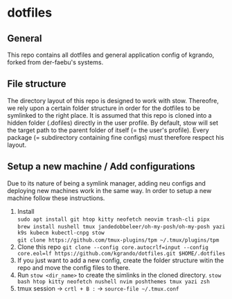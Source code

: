 # dotfiles
## General

This repo contains all dotfiles and general application config of kgrando, forked from der-faebu's systems.

## File structure

The directory layout of this repo is designed to work with stow.
Thereofre, we rely upon a certain folder structure in order for the dotfiles to be symlinked to the right place.
It is assumed that this repo is cloned into a hidden folder (.dofiles) directly in the user profile.
By default, stow will set the target path to the parent folder of itself (= the user's profile).
Every package (= subdirectory containing fine configs) must therefore respect his layout. 

## Setup a new machine / Add configurations
Due to its nature of being a symlink manager, adding neu configs and deploying new machines work in the same way.
In order to setup a new machine follow these instructions.

1. Install  
    ``` sudo apt install git htop kitty neofetch neovim trash-cli pipx ```  
    ``` brew install nushell tmux jandedobbeleer/oh-my-posh/oh-my-posh yazi k9s kubecm kubectl-cnpg stow ```  
    ``` git clone https://github.com/tmux-plugins/tpm ~/.tmux/plugins/tpm ```
2. Clone this repo ```git clone --config core.autocrlf=input --config core.eol=lf https://github.com/kgrando/dotfiles.git $HOME/.dotfiles ```
3. If you just want to add a new config, create the folder structure witin the repo and move the config files to there.
4. Run ```stow <dir_name>``` to create the simlinks in the cloned directory. ``` stow bash htop kitty neofetch nushell nvim poshthemes tmux yazi zsh ```
5. tmux session -> ``` crtl + B : ``` -> ``` source-file ~/.tmux.conf ``` 
